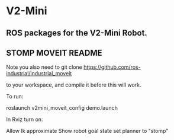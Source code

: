 # V2-Mini

## ROS packages for the V2-Mini Robot.


## STOMP MOVEIT README

Note you also need to git clone https://github.com/ros-industrial/industrial_moveit 

to your workspace, and compile it before this will work.


To run:

roslaunch v2mini_moveit_config demo.launch


In Rviz turn on:

Allow Ik approximate
Show robot goal state
set planner to "stomp" 
